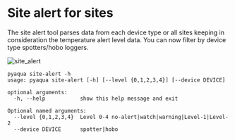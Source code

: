 # Site alert for sites

The site alert tool parses data from each device type or all sites keeping in consideration the temperature alert level data. You can now filter by device type spotters/hobo loggers.

![site_alert](https://user-images.githubusercontent.com/6677629/192980561-b8d69577-e434-4011-8716-368a21c0824d.gif)

```
pyaqua site-alert -h
usage: pyaqua site-alert [-h] [--level {0,1,2,3,4}] [--device DEVICE]

optional arguments:
  -h, --help           show this help message and exit

Optional named arguments:
  --level {0,1,2,3,4}  Level 0-4 no-alert|watch|warning|Level-1|Level-2
  --device DEVICE      spotter|hobo
```
